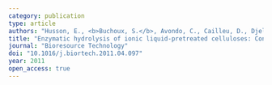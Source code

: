 ```yaml
---
category: publication
type: article
authors: "Husson, E., <b>Buchoux, S.</b>, Avondo, C., Cailleu, D., Djellab, K., Gosselin, I., [&hellip;] Sarazin, C."
title: "Enzymatic hydrolysis of ionic liquid-pretreated celluloses: Contribution of CP-MAS 13C NMR and SEM"
journal: "Bioresource Technology"
doi: "10.1016/j.biortech.2011.04.097"
year: 2011
open_access: true
---
```


